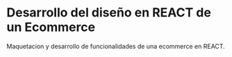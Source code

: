 # Desarrollo del diseño en REACT de un Ecommerce

Maquetacion y desarrollo de funcionalidades de una ecommerce en REACT.
